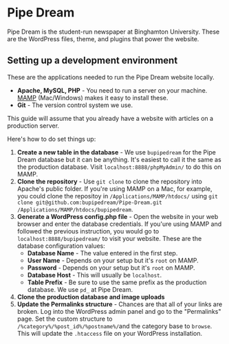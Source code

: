 # Pipe Dream

Pipe Dream is the student-run newspaper at Binghamton University. These are the WordPress files, theme, and plugins that power the website.


## Setting up a development environment

These are the applications needed to run the Pipe Dream website locally.

* **Apache, MySQL, PHP** - You need to run a server on your machine. [MAMP](https://www.mamp.info/en/) (Mac/Windows) makes it easy to install these.
* **Git** - The version control system we use.

This guide will assume that you already have a website with articles on a production server.

Here's how to do set things up:

1. **Create a new table in the database** - We use `bupipedream` for the Pipe Dream database but it can be anything. It's easiest to call it the same as the production database. Visit `localhost:8888/phpMyAdmin/` to do this on MAMP.
2. **Clone the repository** - Use `git clone` to clone the repository into Apache's public folder. If you're using MAMP on a Mac, for example, you could clone the repositoy in `/Applications/MAMP/htdocs/` using `git clone git@github.com:bupipedream/Pipe-Dream.git /Applications/MAMP/htdocs/bupipedream`.
3. **Generate a WordPress config.php file** - Open the website in your web browser and enter the database credentials. If you'ure using MAMP and followed the previous instruction, you would go to `localhost:8888/bupipedream/` to visit your website. These are the database configuration values:
    * **Database Name** - The value entered in the first step.
    * **User Name** - Depends on your setup but it's `root` on MAMP.
    * **Password** - Depends on your setup but it's `root` on MAMP.
    * **Database Host** - This will usually be `localhost`.
    * **Table Prefix** - Be sure to use the same prefix as the production database. We use `pd_` at Pipe Dream.
4. **Clone the production database and image uploads**
5. **Update the Permalinks structure** - Chances are that all of your links are broken. Log into the WordPress admin panel and go to the "Permalinks" page. Set the custom structure to `/%category%/%post_id%/%postname%/`and the category base to `browse`. This will update the `.htaccess` file on your WordPress installation.